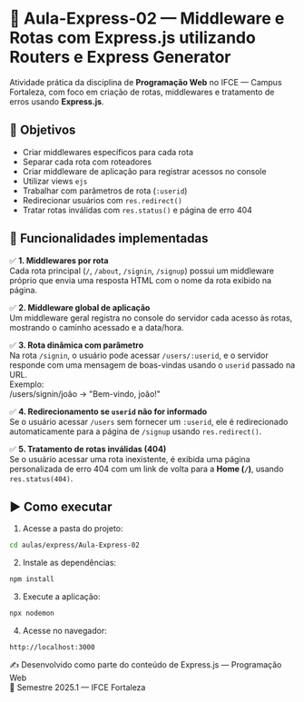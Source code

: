 # 📘 Aula-Express-02 — Middleware e Rotas com Express.js utilizando Routers e Express Generator

Atividade prática da disciplina de **Programação Web** no IFCE — Campus Fortaleza, com foco em criação de rotas, middlewares e tratamento de erros usando **Express.js**.

## 🎯 Objetivos

- Criar middlewares específicos para cada rota
- Separar cada rota com roteadores  
- Criar middleware de aplicação para registrar acessos no console
- Utilizar views `ejs`
- Trabalhar com parâmetros de rota (`:userid`)  
- Redirecionar usuários com `res.redirect()`  
- Tratar rotas inválidas com `res.status()` e página de erro 404  

## 🚧 Funcionalidades implementadas

✅ **1. Middlewares por rota**  
Cada rota principal (`/`, `/about`, `/signin`, `/signup`) possui um middleware próprio que envia uma resposta HTML com o nome da rota exibido na página.

✅ **2. Middleware global de aplicação**  
Um middleware geral registra no console do servidor cada acesso às rotas, mostrando o caminho acessado e a data/hora.

✅ **3. Rota dinâmica com parâmetro**  
Na rota `/signin`, o usuário pode acessar `/users/:userid`, e o servidor responde com uma mensagem de boas-vindas usando o `userid` passado na URL.  
Exemplo:  
/users/signin/joão → "Bem-vindo, joão!"

✅ **4. Redirecionamento se `userid` não for informado**  
Se o usuário acessar `/users` sem fornecer um `:userid`, ele é redirecionado automaticamente para a página de `/signup` usando `res.redirect()`.

✅ **5. Tratamento de rotas inválidas (404)**  
Se o usuário acessar uma rota inexistente, é exibida uma página personalizada de erro 404 com um link de volta para a **Home (`/`)**, usando `res.status(404)`.

## ▶️ Como executar

1. Acesse a pasta do projeto:
```bash
cd aulas/express/Aula-Express-02
```

2. Instale as dependências:
```bash
npm install
```

3. Execute a aplicação:
```bash
npx nodemon
```

4. Acesse no navegador:
```
http://localhost:3000
````  

✍️ Desenvolvido como parte do conteúdo de Express.js — Programação Web  
📅 Semestre 2025.1 — IFCE Fortaleza  
